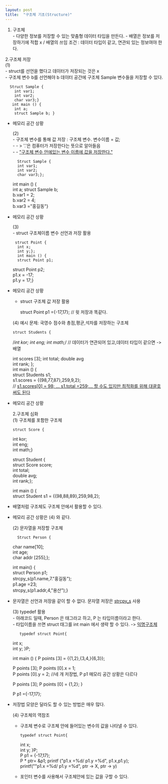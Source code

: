 ```yaml
---
layout: post
title:  "구조체 기초(Structure)"
---
```

  1. 구조체  
    - 다양한 정보를 저장할 수 있는 맞춤형 데이터 타입을 만든다. 
    - 배열은 정보를 저장하기에 적합 x / 배열의 쓰임 조건 : 데이터 타입이 같고, 연관되 있는 정보여야 한다.    
    
  2.구조체 저장   
    (1)  
      - struct를 선언을 했다고 데이터가 저장되는 것은 x   
      - 구조체 변수 b를 선언해야 b 데이터 공간에 구조체 Sample 변수들을 저장할 수 있다.

      Struct Sample {  
        int var1;
        int var2;
        char var3;}  
       int main () {  
        int a;
        struct Sample b; }  
         
- 메모리 공간 상황  




  
    (2)   
      - 구조체 변수를 통해 값 저장 : 구조체 변수. 변수이름 = 값;   
      - - > '.'은 컴퓨터가 저장한다는 뜻으로 알아들음    
      - - <u>"구조체 변수 안에있는 변수 이름에 값을 저장한다."</u>

        Struct Sample {  
        int var1;
        int var2;
        char var3;};  
   int main () {  
     int a;
     struct Sample b;  
     b.var1 = 2;   
     b.var2 = 4;  
     b.var3 ="홍길동"}    
         
- 메모리 공간 상황  



   
    (3)  
      - struct 구조체이름 변수 선언과 저장 활용
  
       struct Point {  
        int x;  
        int y;};  
        int main () {  
        struct Point p1;
    struct Point p2;      
    p1.x = -17;  
    p1.y = 17;}  

- 메모리 공간 상황     
  
    - struct 구조체 값 저장 활용  
      
      struct Point p1 ={-17,17}; // 윗 저장과 똑같다.  
  
    (4) 예시 문제: 국영수 점수와 총점,평균,석차를 저장하는 구조체   
  
      struct Students {  
    /*int kor;
    int eng;
    int math;*/            // 데이터가 연관되어 있고,데이터 타입이 같으면 -> 배열
    
    int scores [3];
    int total;
    double avg  
    int rank; };  
    int main () {  
    struct Students s1;  
    s1.scores = {{98,77,87},259,9,2};  
    // <u>s1.scores[0] = 98; ...   s1.total =259;... 할 수도 있지만 최적화를 위해 대괄호 써도 된다</u>  
      
- 메모리 공간 상황   
  
  2.구조체 심화  
    (1) 구조체를 포함한 구조체   
  
      struct Score {  
  int kor;  
  int eng;  
  int math;}    
  
  struct Student {  
  struct Score score;  
  int total;  
  double avg;  
  int rank;};  
    
  int main () {  
  struct Student s1 = {{98,88,89},259,98,2};  
    
 - 배열처럼 구조체도 구조체 안에서 활용할 수 있다.  
 - 메모리 공간 상황은 (4) 와 같다.    
   
    (2) 문자열을 저장할 구조체  
     
         Struct Person {  
     char name[10];  
     int age;  
     char addr [255];};
       
     int main() {  
     struct Person p1;  
     strcpy_s(p1.name,7."홍길동");  
     p1.age =23;  
     strcpy_s(p1.addr,4,"용산");}  
      
- 문자열은 선언과 저장을 같이 할 수 없다. 문자열 저장은 <u>strcpy_s</u> 사용  
  
    (3) typedef 활용  
      - 아래코드 일때, Person 은 태그라고 하고, P 는 타입이름이라고 한다.  
      - 타입이름을 쓰면 struct 태그를 int main 에서 생략 할 수 있다. -> <u>익명구조체</u>
        
         typedef struct Point{  
     int x;  
     int y; }P;  
       
     int main () {
     P points [3] = {{1,2},{3,4,}{6,3}};  
     
     P points [3];
     P points [0].x = 1;  
     P points [0].y = 2;                     //네 개  저장법, P p1 매모리 공간 상황은 다르다 
       
     P points [3];
     P points [0] = {1,2};  }  
       
     P p1 ={-17,17};
      
- 저장법 모양은 달라도 할 수 있는 방법은 매우 많다.  
  
  (4) 구조체의 역참조  
    - 구조체 변수로 구조체 안에 들어있는 변수의 값을 나타낼 수 있다.  
        
          typedef struct Point{  
      int x;  
      int y; }P;   
      P p1 = {-17,17};  
      P * ptr= &p1;
      printf ("p1.x =%d/ p1.y =%d", p1.x,p1.y);  
      printf(""p1.x =%d/ p1.y =%d", ptr -> X, ptr -> y)   
        
  - 포인터 변수를 사용해서 구조체안에 있는 값을 구할 수 있다.

     
     
     
     



    
